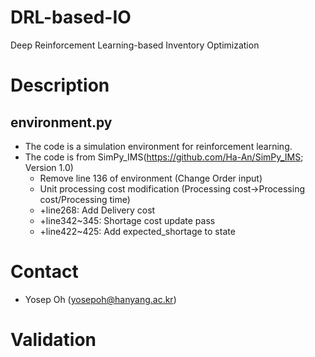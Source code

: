 # DRL-based-IO
Deep Reinforcement Learning-based Inventory Optimization

# Description

## environment.py
* The code is a simulation environment for reinforcement learning.
* The code is from SimPy_IMS(https://github.com/Ha-An/SimPy_IMS; Version 1.0)
  * Remove line 136 of environment (Change Order input)
  * Unit processing cost modification (Processing cost->Processing cost/Processing time)
  * +line268: Add Delivery cost 
  * +line342~345: Shortage cost update pass
  * +line422~425: Add expected_shortage to state

# Contact
* Yosep Oh (yosepoh@hanyang.ac.kr)

# Validation
